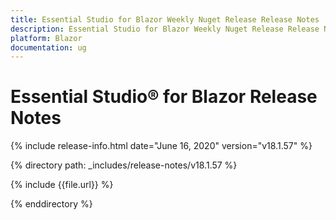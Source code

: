 ```yaml
---
title: Essential Studio for Blazor Weekly Nuget Release Release Notes  
description: Essential Studio for Blazor Weekly Nuget Release Release Notes  
platform: Blazor
documentation: ug
---
```


# Essential Studio&reg; for Blazor  Release Notes  

{% include release-info.html date="June 16, 2020"  version="v18.1.57" %} 

{% directory path: _includes/release-notes/v18.1.57 %}

{% include {{file.url}} %}

{% enddirectory %}

